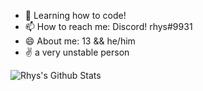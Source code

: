 
</div>
  
- 🌱 Learning how to code!
- 📫 How to reach me: Discord! rhys#9931
- 😄 About me: 13 && he/him
- ✌  a very unstable person

<img align="center" src="https://github-readme-stats.vercel.app/api?username=rhysfr&include_all_commits=true&count_private=true&show_icons=true&line_height=20&title_color=7A7ADB&icon_color=2234AE&text_color=D3D3D3&bg_color=0,000000,130F40" alt="Rhys's Github Stats">

